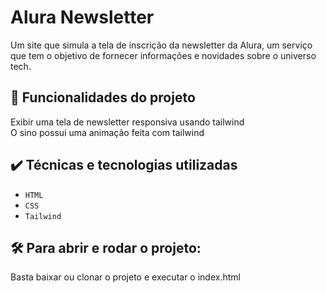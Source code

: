 # Alura Newsletter

Um site que simula a tela de inscrição da newsletter da Alura, um serviço que tem o objetivo de fornecer informações e novidades sobre o universo tech.

## 🔨 Funcionalidades do projeto

Exibir uma tela de newsletter responsiva usando tailwind  
O sino possui uma animação feita com tailwind

## ✔️ Técnicas e tecnologias utilizadas

- `HTML`
- `CSS`
- `Tailwind`

## 🛠️ Para abrir e rodar o projeto:

Basta baixar ou clonar o projeto e executar o index.html
